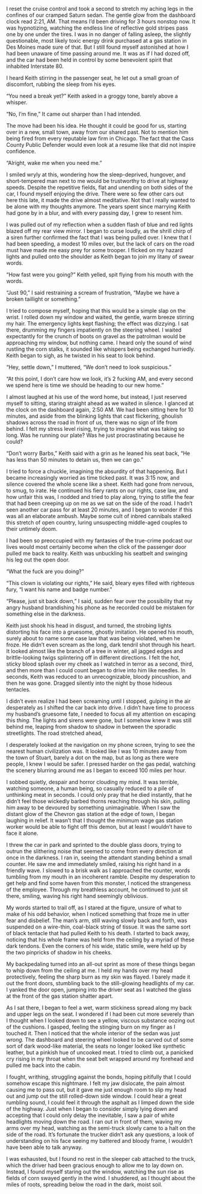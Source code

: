 I reset the cruise control and took a second to stretch my aching legs in the confines of our cramped Saturn sedan. The gentle glow from the dashboard clock read 2:21, AM. That means I’d been driving for 3 hours nonstop now. It was hypnotizing, watching the endless line of reflective gold stripes pass one by one under the tires. I was in no danger of falling asleep, the slightly questionable, most likely toxic energy drink purchased at a gas station in Des Moines made sure of that. But I still found myself astonished at how I had been unaware of time passing around me. It was as if I had dozed off, and the car had been held in control by some benevolent spirit that inhabited Interstate 80.

I heard Keith stirring in the passenger seat, he let out a small groan of discomfort, rubbing the sleep from his eyes.

“You need a break yet?” Keith asked in a groggy tone, barely above a whisper.

“No, I’m fine,” It came out sharper than I had intended.

The move had been his idea. He thought it could be good for us, starting over in a new, small town, away from our shared past. Not to mention him being fired from every reputable law firm in Chicago. The fact that the Cass County Public Defender would even look at a resume like that did not inspire confidence.

“Alright, wake me when you need me.”

I smiled wryly at this, wondering how the sleep-deprived, hungover, and short-tempered man next to me would be trustworthy to drive at highway speeds. Despite the repetitive fields, flat and unending on both sides of the car, I found myself enjoying the drive. There were so few other cars out here this late, it made the drive almost meditative. Not that I really wanted to be alone with my thoughts anymore. The years spent since marrying Keith had gone by in a blur, and with every passing day, I grew to resent him.

I was pulled out of my reflection when a sudden flash of blue and red lights blazed off my rear view mirror. I began to curse loudly, as the shrill chirp of a siren further confirmed the fact that I was being pulled over. I knew that I had been speeding, a modest 10 miles over, but the lack of cars on the road must have made me easy prey for some trooper. I flicked on my hazard lights and pulled onto the shoulder as Keith began to join my litany of swear words.

“How fast were you going?” Keith yelled, spit flying from his mouth with the words.

“Just 90,” I said restraining a scream of frustration, “Maybe we have a broken taillight or something.”

I tried to compose myself, hoping that this would be a simple slap on the wrist. I rolled down my window and waited, the gentle, warm breeze stirring my hair. The emergency lights kept flashing; the effect was dizzying. I sat there, drumming my fingers impatiently on the steering wheel. I waited expectantly for the crunch of boots on gravel as the patrolman would be approaching my window, but nothing came. I heard only the sound of wind rustling the corn stalks, it sounded like whispers being exchanged hurriedly. Keith began to sigh, as he twisted in his seat to look behind.

“Hey, settle down,” I muttered, “We don’t need to look suspicious.”

“At this point, I don’t care how we look, it’s 2 fucking AM, and every second we spend here is time we should be heading to our new home.”

I almost laughed at his use of the word home, but instead, I just reserved myself to sitting, staring straight ahead as we waited in silence. I glanced at the clock on the dashboard again, 2:50 AM. We had been sitting here for 10 minutes, and aside from the blinking lights that cast flickering, ghoulish shadows across the road in front of us, there was no sign of life from behind. I felt my stress level rising, trying to imagine what was taking so long. Was he running our plate? Was he just procrastinating because he could?

“Don’t worry Barbs,” Keith said with a grin as he leaned his seat back, “He has less than 50 minutes to detain us, then we can go.”

I tried to force a chuckle, imagining the absurdity of that happening. But I became increasingly worried as time ticked past. It was 3:15 now, and silence covered the whole scene like a sheet. Keith had gone from nervous, to smug, to irate. He continued his fiery rants on our rights, case law, and how unfair this was, I nodded and tried to play along, trying to stifle the fear that had been creeping up on me as we sat on the side of the road. I hadn’t seen another car pass for at least 20 minutes, and I began to wonder if this was all an elaborate ambush. Maybe some cult of inbred cannibals stalked this stretch of open country, luring unsuspecting middle-aged couples to their untimely doom.

I had been so preoccupied with my fantasies of the true-crime podcast our lives would most certainly become when the click of the passenger door pulled me back to reality. Keith was unbuckling his seatbelt and swinging his leg out the open door.

“What the fuck are you doing?”

“This clown is violating our rights,” He said, bleary eyes filled with righteous fury, “I want his name and badge number.”

“Please, just sit back down,” I said, sudden fear over the possibility that my angry husband brandishing his phone as he recorded could be mistaken for something else in the darkness.

Keith just shook his head in disgust, and turned, the strobing lights distorting his face into a gruesome, ghostly imitation. He opened his mouth, surely about to name some case law that was being violated, when he froze. He didn’t even scream as the long, dark tendril shot through his heart. It looked almost like the branch of a tree in winter, all jagged edges and brittle-looking twigs splintering off in different directions. I felt the hot, sticky blood splash over my cheek as I watched in terror as a second, third, and then more than I could count began to drive into him like needles. In seconds, Keith was reduced to an unrecognizable, bloody pincushion, and then he was gone. Dragged silently into the night by those hideous tentacles.

I didn’t even realize I had been screaming until I stopped, gulping in the air desperately as I shifted the car back into drive. I didn’t have time to process my husband’s gruesome fate, I needed to focus all my attention on escaping this *thing.* The lights and sirens were gone, but I somehow knew it was still behind me, leaping from shadow to shadow in between the sporadic streetlights. The road stretched ahead,

I desperately looked at the navigation on my phone screen, trying to see the nearest human civilization was. It looked like I was 10 minutes away from the town of Stuart, barely a dot on the map, but as long as there were people, I knew I would be safer. I pressed harder on the gas pedal, watching the scenery blurring around me as I began to exceed 100 miles per hour.

I sobbed quietly, despair and horror clouding my mind. It was terrible, watching someone, a human being, so casually reduced to a pile of unthinking meat in seconds. I could only pray that he died instantly, that he didn’t feel those wickedly barbed thorns reaching through his skin, pulling him away to be devoured by something unimaginable. When I saw the distant glow of the Chevron gas station at the edge of town, I began laughing in relief. It wasn’t that I thought the minimum wage gas station worker would be able to fight off this demon, but at least I wouldn’t have to face it alone.

I threw the car in park and sprinted to the double glass doors, trying to outrun the slithering noise that seemed to come from every direction at once in the darkness. I ran in, seeing the attendant standing behind a small counter. He saw me and immediately smiled, raising his right hand in a friendly wave. I slowed to a brisk walk as I approached the counter, words tumbling from my mouth in an incoherent ramble. Despite my desperation to get help and find some haven from this monster, I noticed the strangeness of the employee. Through my breathless account, he continued to just sit there, smiling, waving his right hand seemingly oblivious.

My words started to trail off, as I stared at the figure, unsure of what to make of his odd behavior, when I noticed something that froze me in utter fear and disbelief. The man’s arm, still waving slowly back and forth, was suspended on a wire-thin, coal-black string of tissue. It was the same sort of black tentacle that had pulled Keith to his death. I started to back away, noticing that his whole frame was held from the ceiling by a myriad of these dark tendons. Even the corners of his wide, static smile, were held up by the two pinpricks of shadow in his cheeks.

My backpedaling turned into an all-out sprint as more of these things began to whip down from the ceiling at me. I held my hands over my head protectively, feeling the sharp burn as my skin was flayed. I barely made it out the front doors, stumbling back to the still-glowing headlights of my car. I yanked the door open, jumping into the driver seat as I watched the glass at the front of the gas station shatter apart.

As I sat there, I began to feel a wet, warm stickiness spread along my back and upper legs on the seat. I wondered if I had been cut more severely than I thought when I looked down to see a yellow, viscous substance oozing out of the cushions. I gasped, feeling the stinging burn on my finger as I touched it. Then I noticed that the whole interior of the sedan was just *wrong.* The dashboard and steering wheel looked to be carved out of some sort of dark wood-like material, the seats no longer looked like synthetic leather, but a pinkish hue of uncooked meat. I tried to climb out, a panicked cry rising in my throat when the seat belt wrapped around my forehead and pulled me back into the cabin.

I fought, writhing, struggling against the bonds, hoping pitifully that I could somehow escape this nightmare. I felt my jaw dislocate, the pain almost causing me to pass out, but it gave me just enough room to slip my head out and jump out the still rolled-down side window. I could hear a great rumbling sound, I could feel it through the asphalt as I limped down the side of the highway. Just when I began to consider simply lying down and accepting that I could only delay the inevitable, I saw a pair of white headlights moving down the road. I ran out in front of them, waving my arms over my head, watching as the semi-truck slowly came to a halt on the side of the road. It’s fortunate the trucker didn’t ask any questions, a look of understanding on his face seeing my battered and bloody frame, I wouldn’t have been able to talk anyway.

I was exhausted, but I found no rest in the sleeper cab attached to the truck, which the driver had been gracious enough to allow me to lay down on. Instead, I found myself staring out the window, watching the sun rise as fields of corn swayed gently in the wind. I shuddered, as I thought about the miles of roots, spreading below the road in the dark, moist soil.